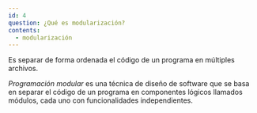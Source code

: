 ```yaml
---
id: 4
question: ¿Qué es modularización?
contents:
  - modularización
---
```


Es separar de forma ordenada el código de un programa en múltiples archivos.

*Programación modular* es una técnica de diseño de software que se basa en separar el código de un programa en componentes lógicos llamados módulos, cada uno con funcionalidades independientes. 
